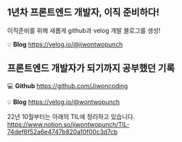 ## 1년차 프론트엔드 개발자, 이직 준비하다!

이직준비를 위해 새롭게 github과 velog 개발 블로그를 생성!

💡 **Blog**
https://velog.io/@jiwontwopunch



## 프론트엔드 개발자가 되기까지 공부했던 기록

💻 **Github**
https://github.com/Jiwoncoding

💡 **Blog**
https://velog.io/@wontwopunch

22년 10월부터는 아래의 TIL에 정리하고 있습니다.
https://www.notion.so/jiwontwopunch/TIL-74def6f52a6e4747b820a10f00c3d7cb

